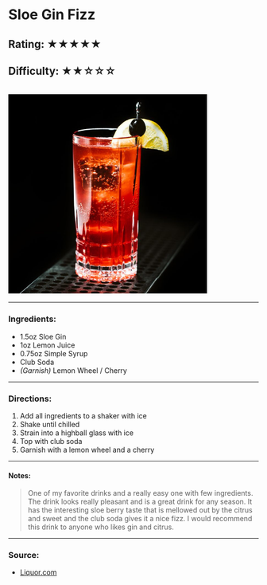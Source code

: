 # Sloe Gin Fizz

## Rating: ★★★★★
## Difficulty: ★★☆☆☆

<br>

<img src="../Images/sloe-gin-fizz.jpg" alt="" height="400">

<br>

---

### Ingredients:

* 1.5oz Sloe Gin
* 1oz Lemon Juice
* 0.75oz Simple Syrup
* Club Soda
* *(Garnish)* Lemon Wheel / Cherry

---

### Directions:
1. Add all ingredients to a shaker with ice
2. Shake until chilled
3. Strain into a highball glass with ice
4. Top with club soda
5. Garnish with a lemon wheel and a cherry
---

#### Notes:
> One of my favorite drinks and a really easy one with few ingredients. The drink looks really pleasant and is a great drink for any season. It has the interesting sloe berry taste that is mellowed out by the citrus and sweet and  the club soda gives it a nice fizz. I would recommend this drink to anyone who likes gin and citrus.

---

### Source:
* [Liquor.com](https://www.liquor.com/recipes/sloe-gin-fizz/)